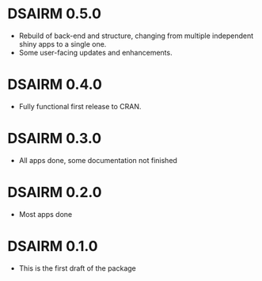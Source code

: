 # DSAIRM 0.5.0

* Rebuild of back-end and structure, changing from multiple independent shiny apps to a single one.
* Some user-facing updates and enhancements.

# DSAIRM 0.4.0

* Fully functional first release to CRAN.


# DSAIRM  0.3.0

* All apps done, some documentation not finished


# DSAIRM  0.2.0

* Most apps done


# DSAIRM  0.1.0

* This is the first draft of the package
